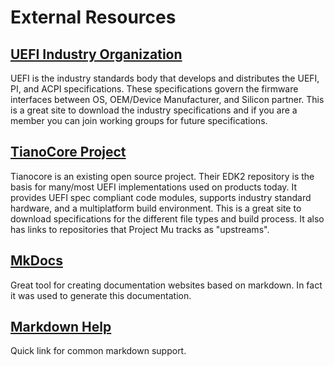 # External Resources

## [UEFI Industry Organization](http://www.uefi.org)

UEFI is the industry standards body that develops and distributes the UEFI, PI, and ACPI specifications.  These specifications govern the firmware interfaces between OS, OEM/Device Manufacturer, and Silicon partner. This is a great site to download the industry specifications and if you are a member you can join working groups for future specifications.  

## [TianoCore Project](https://www.tianocore.org)

Tianocore is an existing open source project. Their EDK2 repository is the basis for many/most UEFI implementations used on products today.  It provides UEFI spec compliant code modules, supports industry standard hardware, and a multiplatform build environment.  This is a great site to download specifications for the different file types and build process.  It also has links to repositories that Project Mu tracks as "upstreams".

## [MkDocs](https://www.mkdocs.org/)

Great tool for creating documentation websites based on markdown.  In fact it was used to generate this documentation.  

## [Markdown Help](https://commonmark.org/help/)

Quick link for common markdown support.  